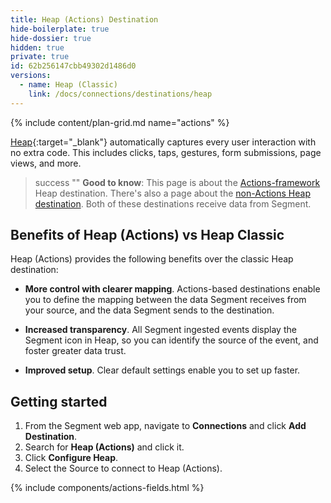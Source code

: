 ```yaml
---
title: Heap (Actions) Destination
hide-boilerplate: true
hide-dossier: true
hidden: true
private: true
id: 62b256147cbb49302d1486d0
versions:
  - name: Heap (Classic)
    link: /docs/connections/destinations/heap
---
```


{% include content/plan-grid.md name="actions" %}

[Heap](https://heapanalytics.com/?utm_source=segmentio&utm_medium=docs&utm_campaign=partners){:target="_blank"} automatically captures every user interaction with no extra code. This includes clicks, taps, gestures, form submissions, page views, and more.

> success ""
> **Good to know**: This page is about the [Actions-framework](/docs/connections/destinations/actions/) Heap destination. There's also a page about the [non-Actions Heap destination](/docs/connections/destinations/catalog/heap/). Both of these destinations receive data from Segment.

## Benefits of Heap (Actions) vs Heap Classic

Heap (Actions) provides the following benefits over the classic Heap destination:

- **More control with clearer mapping**. Actions-based destinations enable you to define the mapping between the data Segment receives from your source, and the data Segment sends to the destination.

- **Increased transparency**. All Segment ingested events display the Segment icon in Heap, so you can identify the source of the event, and foster greater data trust.

- **Improved setup**. Clear default settings enable you to set up faster.

## Getting started

1. From the Segment web app, navigate to **Connections** and click **Add Destination**.
2. Search for **Heap (Actions)** and click it.
3. Click **Configure Heap**.
4. Select the Source to connect to Heap (Actions).

{% include components/actions-fields.html %}
